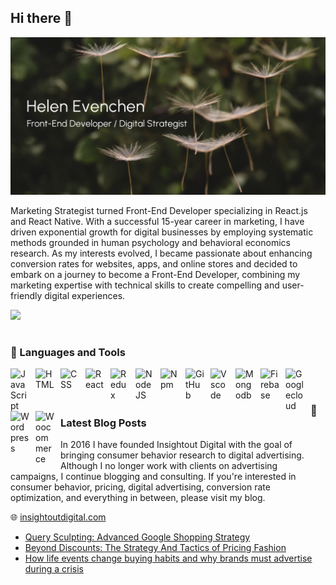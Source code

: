 ## Hi there 👋  

<img src="https://github.com/helenec295/helenec295/blob/main/helen-evenchen-github-banner.jpg"/>   

Marketing Strategist turned Front-End Developer specializing in React.js and React Native. With a successful 15-year career in marketing, I have driven exponential growth for digital businesses by employing systematic methods grounded in human psychology and behavioral economics research. As my interests evolved, I became passionate about enhancing conversion rates for websites, apps, and online stores and decided to embark on a journey to become a Front-End Developer, combining my marketing expertise with technical skills to create compelling and user-friendly digital experiences.  

<img src="https://github-readme-stats.vercel.app/api/top-langs/?username=helenec295&layout=compact" />  

#  

### 🧰 Languages and Tools  

<img align="left" alt="JavaScript" width="30px" style="padding-right:10px;" src="https://cdn.jsdelivr.net/gh/devicons/devicon/icons/javascript/javascript-plain.svg" />
<img align="left" alt="HTML" width="30px" style="padding-right:10px;" src="https://cdn.jsdelivr.net/gh/devicons/devicon/icons/html5/html5-plain.svg" />
<img align="left" alt="CSS" width="30px" style="padding-right:10px;" src="https://cdn.jsdelivr.net/gh/devicons/devicon/icons/css3/css3-plain.svg" />
<img align="left" alt="React" width="30px" style="padding-right:10px;" src="https://cdn.jsdelivr.net/gh/devicons/devicon/icons/react/react-original.svg" />
<img align="left" alt="Redux" width="30px" style="padding-right:10px;" src="https://cdn.jsdelivr.net/gh/devicons/devicon/icons/redux/redux-original.svg" />
<img align="left" alt="NodeJS" width="30px" style="padding-right:10px;" src="https://cdn.jsdelivr.net/gh/devicons/devicon/icons/nodejs/nodejs-original.svg" />
<img align="left" alt="Npm" width="30px" style="padding-right:10px;" src="https://cdn.jsdelivr.net/gh/devicons/devicon/icons/npm/npm-original-wordmark.svg" />
<img align="left" alt="GitHub" width="30px" style="padding-right:10px;" src="https://cdn.jsdelivr.net/gh/devicons/devicon/icons/github/github-original.svg" />
<img align="left" alt="Vscode" width="30px" style="padding-right:10px;" src="https://cdn.jsdelivr.net/gh/devicons/devicon/icons/vscode/vscode-original.svg" />
<img align="left" alt="Mongodb" width="30px" style="padding-right:10px;" src="https://cdn.jsdelivr.net/gh/devicons/devicon/icons/mongodb/mongodb-original.svg"/>
<img align="left" alt="Firebase" width="30px" style="padding-right:10px;" src="https://cdn.jsdelivr.net/gh/devicons/devicon/icons/firebase/firebase-plain.svg" />
<img align="left" alt="Googlecloud" width="30px" style="padding-right:10px;" src="https://cdn.jsdelivr.net/gh/devicons/devicon/icons/googlecloud/googlecloud-original.svg" />
<img align="left" alt="Wordpress" width="30px" style="padding-right:10px;" src="https://cdn.jsdelivr.net/gh/devicons/devicon/icons/wordpress/wordpress-plain.svg" />
<img align="left" alt="Woocommerce" width="30px" style="padding-right:10px;" src="https://cdn.jsdelivr.net/gh/devicons/devicon/icons/woocommerce/woocommerce-original.svg"/> 
<br />        

            
#         


### 📖 Latest Blog Posts  

In 2016 I have founded Insightout Digital with the goal of bringing consumer behavior research to digital advertising. Although I no longer work with clients on advertising campaigns, I continue blogging and consulting. If you're interested in consumer behavior, pricing, digital advertising, conversion rate optimization, and everything in between, please visit my blog.  

🌐 <a href="https://insightoutdigital.com/">insightoutdigital.com</a>

<!-- BLOG-POST-LIST:START -->
- [Query Sculpting: Advanced Google Shopping Strategy](https://insightoutdigital.com/advanced-google-shopping-query-sculpting/)
- [Beyond Discounts: The Strategy And Tactics of Pricing Fashion](https://insightoutdigital.com/strategy-and-tactics-of-pricing/)
- [How life events change buying habits and why brands must advertise during a crisis](https://insightoutdigital.com/life-events-change-buying-habits/)
<!-- BLOG-POST-LIST:END -->  












